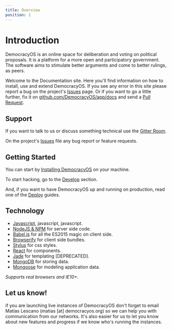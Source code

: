 ```yaml
---
title: Overview
position: 1
---
```


# Introduction

DemocracyOS is an online space for deliberation and voting on political proposals. It is a platform for a more open and participatory government. The software aims to stimulate better arguments and come to better rulings, as peers.

Welcome to the Documentation site. Here you'll find information on how to install, use and extend DemocracyOS. If you see any error in this site please report a bug on the project's [Issues](https://github.com/DemocracyOS/app/issues) page. Or if you want to go a little further, fix it on [github.com/DemocracyOS/app/docs](https://github.com/DemocracyOS/app/tree/development/docs) and send a [Pull Request](contributing.html#pull-requests).

## Support

If you want to talk to us or discuss something technical use the [Gitter Room](https://gitter.im/DemocracyOS/app).

On the project's [Issues](https://github.com/DemocracyOS/app/issues) file any bug report or feature requests.

## Getting Started

You can start by [Installing DemocracyOS](install.md) on your machine.

To start hacking, go to the [Develop](develop) section.

And, if you want to have DemocracyOS up and running on production, read one of the [Deploy](deploy) guides.

## Technology

 * [Javascript](https://es.wikipedia.org/wiki/JavaScript), javascript, javascript.
 * [NodeJS & NPM](http://nodejs.org/download) for server side code.
 * [Babel.js](https://babeljs.io/) for all the ES2015 magic on client side.
 * [Browserify](http://browserify.org/) for client side bundles.
 * [Stylus](https://learnboost.github.io/stylus/) for css styles.
 * [React](https://facebook.github.io/react/) for components.
 * [Jade](http://jade-lang.com/) for templating [DEPRECATED].
 * [MongoDB](http://www.mongodb.org/downloads) for storing data.
 * [Mongoose](http://mongoosejs.com/) for modeling application data.

_Supports real browsers and IE10+._

## Let us know!

if you are launching live instances of DemocracyOS don't forget to email Matías Lescano (matias [at] democracyos.org) so we can help you with communication from our networks. It's also easier for us to let you know about new features and progress if we know who's running the instances.
